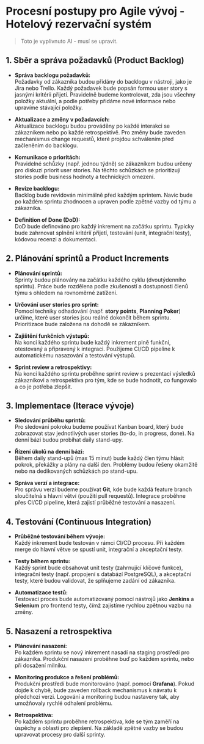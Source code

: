 # Procesní postupy pro Agile vývoj - Hotelový rezervační systém

> Toto je vyplivnuto AI - musí se upravit.

## 1. Sběr a správa požadavků (Product Backlog)

- **Správa backlogu požadavků:**  
  Požadavky od zákazníka budou přidány do backlogu v nástroji, jako je Jira nebo Trello. Každý požadavek bude popsán formou user story s jasnými kritérii přijetí. Pravidelně budeme kontrolovat, zda jsou všechny položky aktuální, a podle potřeby přidáme nové informace nebo upravíme stávající položky.

- **Aktualizace a změny v požadavcích:**  
  Aktualizace backlogu budou prováděny po každé interakci se zákazníkem nebo po každé retrospektivě. Pro změny bude zaveden mechanismus change requestů, které projdou schválením před začleněním do backlogu.

- **Komunikace o prioritách:**  
  Pravidelné schůzky (např. jednou týdně) se zákazníkem budou určeny pro diskuzi priorit user stories. Na těchto schůzkách se prioritizují stories podle business hodnoty a technických omezení.

- **Revize backlogu:**  
  Backlog bude revidován minimálně před každým sprintem. Navíc bude po každém sprintu zhodnocen a upraven podle zpětné vazby od týmu a zákazníka.

- **Definition of Done (DoD):**  
  DoD bude definováno pro každý inkrement na začátku sprintu. Typicky bude zahrnovat splnění kritérií přijetí, testování (unit, integrační testy), kódovou recenzi a dokumentaci.

## 2. Plánování sprintů a Product Increments

- **Plánování sprintů:**  
  Sprinty budou plánovány na začátku každého cyklu (dvoutýdenního sprintu). Práce bude rozdělena podle zkušeností a dostupnosti členů týmu s ohledem na rovnoměrné zatížení.

- **Určování user stories pro sprint:**  
  Pomocí techniky odhadování (např. **story points**, **Planning Poker**) určíme, které user stories jsou reálné dokončit během sprintu. Prioritizace bude založena na dohodě se zákazníkem.

- **Zajištění funkčních výstupů:**  
  Na konci každého sprintu bude každý inkrement plně funkční, otestovaný a připravený k integraci. Použijeme CI/CD pipeline k automatickému nasazování a testování výstupů.

- **Sprint review a retrospektivy:**  
  Na konci každého sprintu proběhne sprint review s prezentací výsledků zákazníkovi a retrospektiva pro tým, kde se bude hodnotit, co fungovalo a co je potřeba zlepšit.

## 3. Implementace (Iterace vývoje)

- **Sledování průběhu sprintů:**  
  Pro sledování pokroku budeme používat Kanban board, který bude zobrazovat stav jednotlivých user stories (to-do, in progress, done). Na denní bázi budou probíhat daily stand-upy.

- **Řízení úkolů na denní bázi:**  
  Během daily stand-upů (max 15 minut) bude každý člen týmu hlásit pokrok, překážky a plány na další den. Problémy budou řešeny okamžitě nebo na dedikovaných schůzkách po stand-upu.

- **Správa verzí a integrace:**  
  Pro správu verzí budeme používat **Git**, kde bude každá feature branch sloučitelná s hlavní větví (použití pull requestů). Integrace proběhne přes CI/CD pipeline, která zajistí průběžné testování a nasazení.

## 4. Testování (Continuous Integration)

- **Průběžné testování během vývoje:**  
  Každý inkrement bude testován v rámci CI/CD procesu. Při každém merge do hlavní větve se spustí unit, integrační a akceptační testy.

- **Testy během sprintu:**  
  Každý sprint bude obsahovat unit testy (zahrnující klíčové funkce), integrační testy (např. propojení s databází PostgreSQL), a akceptační testy, které budou validovat, že splňujeme zadání od zákazníka.

- **Automatizace testů:**  
  Testovací proces bude automatizovaný pomocí nástrojů jako **Jenkins** a **Selenium** pro frontend testy, čímž zajistíme rychlou zpětnou vazbu na změny.

## 5. Nasazení a retrospektiva

- **Plánování nasazení:**  
  Po každém sprintu se nový inkrement nasadí na staging prostředí pro zákazníka. Produkční nasazení proběhne buď po každém sprintu, nebo při dosažení milníku.

- **Monitoring produkce a řešení problémů:**  
  Produkční prostředí bude monitorováno (např. pomocí **Grafana**). Pokud dojde k chybě, bude zaveden rollback mechanismus k návratu k předchozí verzi. Logování a monitoring budou nastaveny tak, aby umožňovaly rychlé odhalení problému.

- **Retrospektiva:**  
  Po každém sprintu proběhne retrospektiva, kde se tým zaměří na úspěchy a oblasti pro zlepšení. Na základě zpětné vazby se budou upravovat procesy pro další sprinty.
